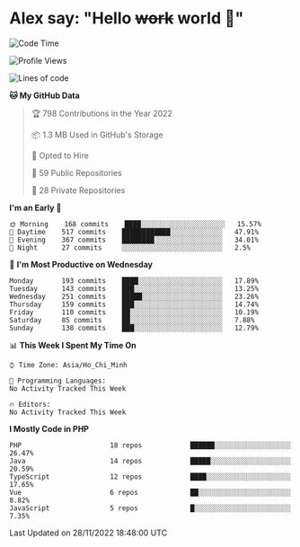 # Alex say: "Hello ~~work~~ world 🐾"

<!--START_SECTION:waka-->
![Code Time](http://img.shields.io/badge/Code%20Time-839%20hrs%205%20mins-blue)

![Profile Views](http://img.shields.io/badge/Profile%20Views-0-blue)

![Lines of code](https://img.shields.io/badge/From%20Hello%20World%20I%27ve%20Written-1%20Million%20lines%20of%20code-blue)

**🐱 My GitHub Data** 

> 🏆 798 Contributions in the Year 2022
 > 
> 📦 1.3 MB Used in GitHub's Storage 
 > 
> 💼 Opted to Hire
 > 
> 📜 59 Public Repositories 
 > 
> 🔑 28 Private Repositories  
 > 
**I'm an Early 🐤** 

```text
🌞 Morning    168 commits    ████░░░░░░░░░░░░░░░░░░░░░   15.57% 
🌆 Daytime    517 commits    ████████████░░░░░░░░░░░░░   47.91% 
🌃 Evening    367 commits    ████████░░░░░░░░░░░░░░░░░   34.01% 
🌙 Night      27 commits     ░░░░░░░░░░░░░░░░░░░░░░░░░   2.5%

```
📅 **I'm Most Productive on Wednesday** 

```text
Monday       193 commits    ████░░░░░░░░░░░░░░░░░░░░░   17.89% 
Tuesday      143 commits    ███░░░░░░░░░░░░░░░░░░░░░░   13.25% 
Wednesday    251 commits    █████░░░░░░░░░░░░░░░░░░░░   23.26% 
Thursday     159 commits    ███░░░░░░░░░░░░░░░░░░░░░░   14.74% 
Friday       110 commits    ██░░░░░░░░░░░░░░░░░░░░░░░   10.19% 
Saturday     85 commits     ██░░░░░░░░░░░░░░░░░░░░░░░   7.88% 
Sunday       138 commits    ███░░░░░░░░░░░░░░░░░░░░░░   12.79%

```


📊 **This Week I Spent My Time On** 

```text
⌚︎ Time Zone: Asia/Ho_Chi_Minh

💬 Programming Languages: 
No Activity Tracked This Week

🔥 Editors: 
No Activity Tracked This Week

```

**I Mostly Code in PHP** 

```text
PHP                      18 repos            ██████░░░░░░░░░░░░░░░░░░░   26.47% 
Java                     14 repos            █████░░░░░░░░░░░░░░░░░░░░   20.59% 
TypeScript               12 repos            ████░░░░░░░░░░░░░░░░░░░░░   17.65% 
Vue                      6 repos             ██░░░░░░░░░░░░░░░░░░░░░░░   8.82% 
JavaScript               5 repos             █░░░░░░░░░░░░░░░░░░░░░░░░   7.35%

```



 Last Updated on 28/11/2022 18:48:00 UTC
<!--END_SECTION:waka-->
